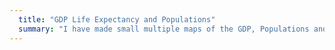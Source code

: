```yaml
---
  title: "GDP Life Expectancy and Populations"
  summary: "I have made small multiple maps of the GDP, Populations and Life Expectancies of all the countries in the world."
---
```

